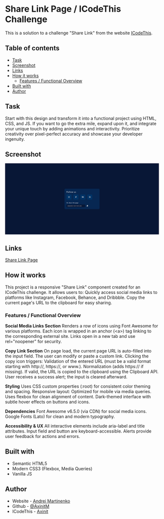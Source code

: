 # Share Link Page / ICodeThis Challenge

This is a solution to a challenge "Share Link" from the website [ICodeThis](https://icodethis.com/modes/design-to-code/771/submissions).

## Table of contents
- [Task](#task)
- [Screenshot](#screenshot)
- [Links](#links)
- [How it works](#how-it-works)
  - [Features / Functional Overview](#features--functional-overview)
- [Built with](#built-with)
- [Author](#author)

## Task
Start with this design and transform it into a functional project using HTML, CSS, and JS.
If you want to go the extra mile, expand upon it, and integrate your unique touch by adding animations and interactivity.
Prioritize creativity over pixel-perfect accuracy and showcase your developer ingenuity.


## Screenshot

![](./images/screenshot.png)

## Links

[Share Link Page](https://your-solution-url.com)

## How it works
This project is a responsive "Share Link" component created for an ICodeThis challenge. It allows users to:
Quickly access social media links to platforms like Instagram, Facebook, Behance, and Dribbble.
Copy the current page's URL to the clipboard for easy sharing.

### Features / Functional Overview

**Social Media Links Section**
Renders a row of icons using Font Awesome for various platforms.
Each icon is wrapped in an anchor (&lt;a&gt;) tag linking to the corresponding external site.
Links open in a new tab and use rel="noopener" for security.

**Copy Link Section**
On page load, the current page URL is auto-filled into the input field.
The user can modify or paste a custom link.
Clicking the copy icon triggers:
Validation of the entered URL (must be a valid format starting with http://, https://, or www.).
Normalization (adds https:// if missing).
If valid, the URL is copied to the clipboard using the Clipboard API.
User receives a success alert; the input is cleared afterward.

**Styling**
Uses CSS custom properties (:root) for consistent color theming and spacing.
Responsive layout:
Optimized for mobile via media queries.
Uses flexbox for clean alignment of content.
Dark-themed interface with subtle hover effects on buttons and icons.

**Dependencies**
Font Awesome v6.5.0 (via CDN) for social media icons.
Google Fonts (Lato) for clean and modern typography.

**Accessibility & UX**
All interactive elements include aria-label and title attributes.
Input field and button are keyboard-accessible.
Alerts provide user feedback for actions and errors.

## Built with

- Semantic HTML5
- Modern CSS3 (Flexbox, Media Queries)
- Vanilla JS

## Author

- Website - [Andrei Martinenko](https://www.frontender.biz)
- Github - [@AxinitM](https://github.com/AxinitM)
- ICodeThis - [Axinit](https://icodethis.com/Axinit)

